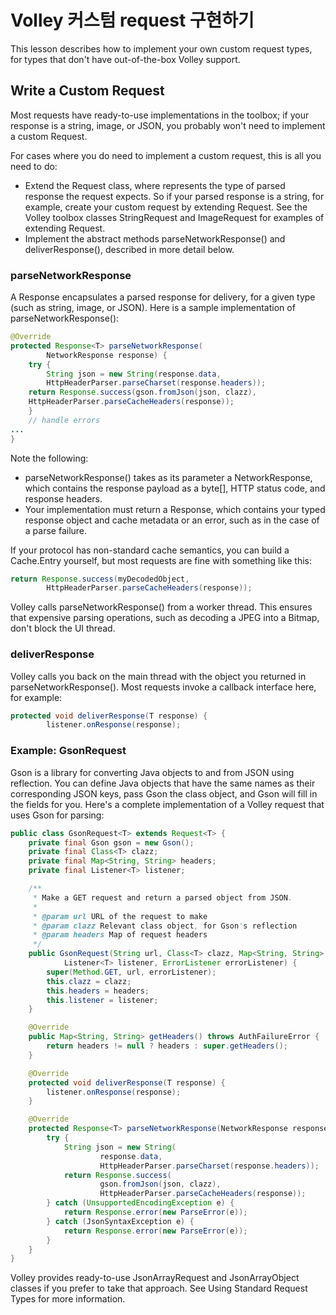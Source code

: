 # Volley 커스텀 request 구현하기

This lesson describes how to implement your own custom request types, for types that don't have out-of-the-box Volley support.

## Write a Custom Request

Most requests have ready-to-use implementations in the toolbox; if your response is a string, image, or JSON, you probably won't need to implement a custom Request.

For cases where you do need to implement a custom request, this is all you need to do:

* Extend the Request<T> class, where <T> represents the type of parsed response the request expects. So if your parsed response is a string, for example, create your custom request by extending Request<String>. See the Volley toolbox classes StringRequest and ImageRequest for examples of extending Request<T>.
* Implement the abstract methods parseNetworkResponse() and deliverResponse(), described in more detail below.

### parseNetworkResponse

A Response encapsulates a parsed response for delivery, for a given type (such as string, image, or JSON). Here is a sample implementation of parseNetworkResponse():

```java
@Override
protected Response<T> parseNetworkResponse(
        NetworkResponse response) {
    try {
        String json = new String(response.data,
        HttpHeaderParser.parseCharset(response.headers));
    return Response.success(gson.fromJson(json, clazz),
    HttpHeaderParser.parseCacheHeaders(response));
    }
    // handle errors
...
}
```

Note the following:

* parseNetworkResponse() takes as its parameter a NetworkResponse, which contains the response payload as a byte[], HTTP status code, and response headers.
* Your implementation must return a Response<T>, which contains your typed response object and cache metadata or an error, such as in the case of a parse failure.

If your protocol has non-standard cache semantics, you can build a Cache.Entry yourself, but most requests are fine with something like this:

```java
return Response.success(myDecodedObject,
        HttpHeaderParser.parseCacheHeaders(response));
```

Volley calls parseNetworkResponse() from a worker thread. This ensures that expensive parsing operations, such as decoding a JPEG into a Bitmap, don't block the UI thread.

### deliverResponse

Volley calls you back on the main thread with the object you returned in parseNetworkResponse(). Most requests invoke a callback interface here, for example:

```java
protected void deliverResponse(T response) {
        listener.onResponse(response);
```

### Example: GsonRequest

Gson is a library for converting Java objects to and from JSON using reflection. You can define Java objects that have the same names as their corresponding JSON keys, pass Gson the class object, and Gson will fill in the fields for you. Here's a complete implementation of a Volley request that uses Gson for parsing:

```java
public class GsonRequest<T> extends Request<T> {
    private final Gson gson = new Gson();
    private final Class<T> clazz;
    private final Map<String, String> headers;
    private final Listener<T> listener;

    /**
     * Make a GET request and return a parsed object from JSON.
     *
     * @param url URL of the request to make
     * @param clazz Relevant class object, for Gson's reflection
     * @param headers Map of request headers
     */
    public GsonRequest(String url, Class<T> clazz, Map<String, String> headers,
            Listener<T> listener, ErrorListener errorListener) {
        super(Method.GET, url, errorListener);
        this.clazz = clazz;
        this.headers = headers;
        this.listener = listener;
    }

    @Override
    public Map<String, String> getHeaders() throws AuthFailureError {
        return headers != null ? headers : super.getHeaders();
    }

    @Override
    protected void deliverResponse(T response) {
        listener.onResponse(response);
    }

    @Override
    protected Response<T> parseNetworkResponse(NetworkResponse response) {
        try {
            String json = new String(
                    response.data,
                    HttpHeaderParser.parseCharset(response.headers));
            return Response.success(
                    gson.fromJson(json, clazz),
                    HttpHeaderParser.parseCacheHeaders(response));
        } catch (UnsupportedEncodingException e) {
            return Response.error(new ParseError(e));
        } catch (JsonSyntaxException e) {
            return Response.error(new ParseError(e));
        }
    }
}
```

Volley provides ready-to-use JsonArrayRequest and JsonArrayObject classes if you prefer to take that approach. See Using Standard Request Types for more information.